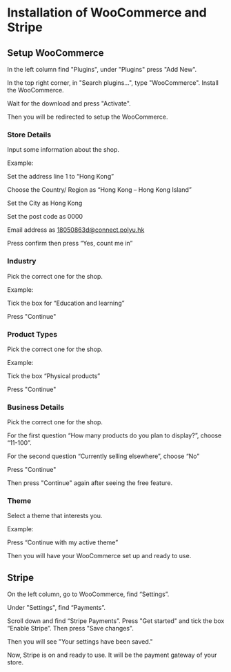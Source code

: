 # Installation of WooCommerce and Stripe

## Setup WooCommerce

In the left column find "Plugins", under "Plugins" press "Add New". 

In the top right corner, in "Search plugins...", type "WooCommerce". Install the WooCommerce. 

Wait for the download and press "Activate". 

Then you will be redirected to setup the WooCommerce. 

### Store Details 
Input some information about the shop. 

Example:

Set the address line 1 to “Hong Kong”

Choose the Country/ Region as “Hong Kong – Hong Kong Island”

Set the City as Hong Kong

Set the post code as 0000

Email address as 18050863d@connect.polyu.hk 

Press confirm then press “Yes, count me in”

### Industry
Pick the correct one for the shop. 

Example:

Tick the box for “Education and learning”

Press "Continue" 

### Product Types
Pick the correct one for the shop. 

Example:

Tick the box “Physical products”

Press "Continue" 

### Business Details
Pick the correct one for the shop. 

For the first question “How many products do you plan to display?”, choose “11-100”.

For the second question “Currently selling elsewhere”, choose “No”

Press "Continue" 

Then press "Continue" again after seeing the free feature. 

### Theme 
Select a theme that interests you. 

Example:

Press “Continue with my active theme” 

Then you will have your WooCommerce set up and ready to use. 


## Stripe

On the left column, go to WooCommerce, find “Settings”. 

Under "Settings", find “Payments”.

Scroll down and find “Stripe Payments”. Press "Get started" and tick the box “Enable Stripe”. Then press "Save changes".

Then you will see "Your settings have been saved."

Now, Stripe is on and ready to use. It will be the payment gateway of your store. 

